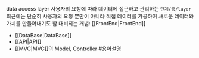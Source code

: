 data access layer
사용자의 요청에 따라 데이터에 접근하고 관리하는 `단계/층/layer`
최근에는 단순히 사용자의 요청 뿐만이 아니라 직접 데이터를 가공하여 새로운 데이터와 가치를 만들어내기도 함
대비되는 개념:  [[FrontEnd|FrontEnd]]
- [[DataBase|DataBase]]
- [[API|API]]
- [[MVC|MVC]]의 Model, Controller
#용어설명 